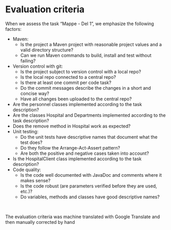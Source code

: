 # Evaluation criteria

When we assess the task “Mappe - Del 1”, we emphasize the following factors:

* Maven:
  * Is the project a Maven project with reasonable project values and a valid
    directory structure?
  * Can we run Maven commands to build, install and test without failing?
* Version control with git:
  * Is the project subject to version control with a local repo?
  * Is the local repo connected to a central repo?
  * Is there at least one commit per code task?
  * Do the commit messages describe the changes in a short and concise way?
  * Have all changes been uploaded to the central repo?
* Are the personnel classes implemented according to the task description?
* Are the classes Hospital and Departments implemented according to the task description?
* Does the remove method in Hospital work as expected?
* Unit testing:
  * Do the unit tests have descriptive names that document what the test does?
  * Do they follow the Arrange-Act-Assert pattern?
  * Are both the positive and negative cases taken into account?
* Is the HospitalClient class implemented according to the task description?
* Code quality:
  * Is the code well documented with JavaDoc and comments where it makes sense?
  * Is the code robust (are parameters verified before they are used, etc.)?
  * Do variables, methods and classes have good descriptive names? 

<br>

The evaluation criteria was machine translated with Google Translate and then manually corrected by hand